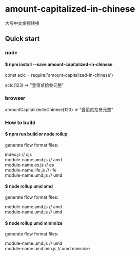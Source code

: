 # amount-capitalized-in-chinese
大写中文金额转换

## Quick start

### node
#### $ npm install --save amount-capitalized-in-chinese

const acic = require('amount-capitalized-in-chinese')

acic(123) => "壹佰贰拾叁元整"

### browser
<script src="amount-capitalized-in-chinese.umd.js"></script>  
  
amountCapitalizedInChinese(123) => "壹佰贰拾叁元整"

### How to build
#### $ npm run build or node rollup

generate flow format files:

index.js  // cjs  
module-name.amd.js  // amd  
module-name.es.js  // es  
module-name.iife.js  // iife  
module-name.umd.js  // umd  

#### $ node rollup umd amd

generate flow format files:

module-name.amd.js  // amd  
module-name.umd.js  // umd  

#### $ node rollup umd minimize

generate flow format files:

module-name.umd.js  // umd  
module-name.umd.min.js  // umd minimize   
